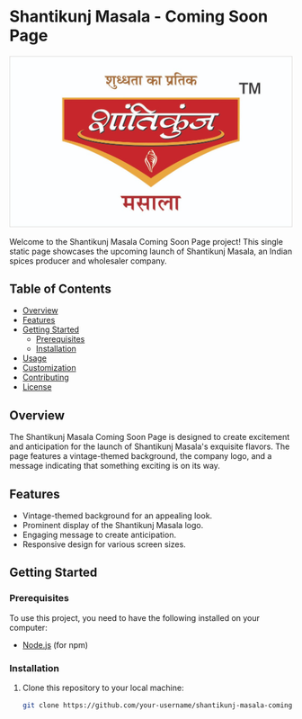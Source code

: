# Shantikunj Masala - Coming Soon Page

![Shantikunj Masala Logo](images/shantikunj-logo.jpg)

Welcome to the Shantikunj Masala Coming Soon Page project! This single static page showcases the upcoming launch of Shantikunj Masala, an Indian spices producer and wholesaler company.

## Table of Contents

- [Overview](#overview)
- [Features](#features)
- [Getting Started](#getting-started)
  - [Prerequisites](#prerequisites)
  - [Installation](#installation)
- [Usage](#usage)
- [Customization](#customization)
- [Contributing](#contributing)
- [License](#license)

## Overview

The Shantikunj Masala Coming Soon Page is designed to create excitement and anticipation for the launch of Shantikunj Masala's exquisite flavors. The page features a vintage-themed background, the company logo, and a message indicating that something exciting is on its way.

## Features

- Vintage-themed background for an appealing look.
- Prominent display of the Shantikunj Masala logo.
- Engaging message to create anticipation.
- Responsive design for various screen sizes.

## Getting Started

### Prerequisites

To use this project, you need to have the following installed on your computer:

- [Node.js](https://nodejs.org/) (for npm)

### Installation

1. Clone this repository to your local machine:

   ```bash
   git clone https://github.com/your-username/shantikunj-masala-coming-soon.git
